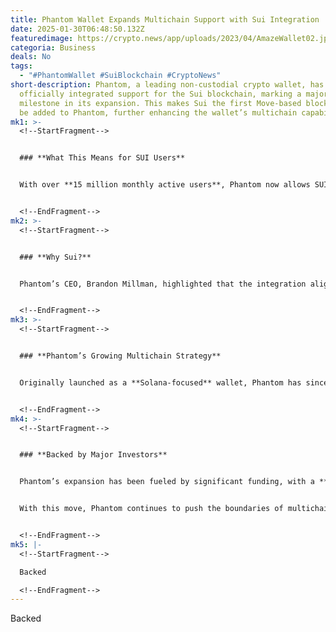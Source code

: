 ```yaml
---
title: Phantom Wallet Expands Multichain Support with Sui Integration
date: 2025-01-30T06:48:50.132Z
featuredimage: https://crypto.news/app/uploads/2023/04/AmazeWallet02.jpg.webp
categoria: Business
deals: No
tags:
  - "#PhantomWallet #SuiBlockchain #CryptoNews"
short-description: Phantom, a leading non-custodial crypto wallet, has
  officially integrated support for the Sui blockchain, marking a major
  milestone in its expansion. This makes Sui the first Move-based blockchain to
  be added to Phantom, further enhancing the wallet’s multichain capabilities.
mk1: >-
  <!--StartFragment-->


  ### **What This Means for SUI Users**


  With over **15 million monthly active users**, Phantom now allows SUI holders to **send, receive, and manage their assets** natively within the wallet. Users can also interact with **Sui token standard assets** like **BLUE and SEND**, swap tokens, and connect to **top DeFi apps** such as **Suilend, Bluefin, Navi, and Aftermath**.


  <!--EndFragment-->
mk2: >-
  <!--StartFragment-->


  ### **Why Sui?**


  Phantom’s CEO, Brandon Millman, highlighted that the integration aligns with the wallet’s goal of supporting **only the most scalable and user-friendly chains**. Sui’s high-performance network and developer-friendly ecosystem made it a natural fit.


  <!--EndFragment-->
mk3: >-
  <!--StartFragment-->


  ### **Phantom’s Growing Multichain Strategy**


  Originally launched as a **Solana-focused** wallet, Phantom has since expanded to support Ethereum, Polygon, and Base. The latest integration with **Sui** reinforces its position as a **leading multichain wallet**, offering seamless DeFi and NFT experiences across multiple ecosystems.


  <!--EndFragment-->
mk4: >-
  <!--StartFragment-->


  ### **Backed by Major Investors**


  Phantom’s expansion has been fueled by significant funding, with a **$150 million Series C round** valuing the company at **$3 billion**. The round was backed by **Sequoia, Paradigm, and a16z Crypto**, further solidifying its role in the evolving crypto landscape.


  With this move, Phantom continues to push the boundaries of multichain accessibility, bringing **Sui’s advanced scalability** and **Move-based architecture** to a wider audience.


  <!--EndFragment-->
mk5: |-
  <!--StartFragment-->

  Backed

  <!--EndFragment-->
---
```

<!--StartFragment-->

Backed

<!--EndFragment-->